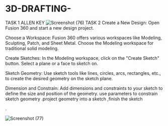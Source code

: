 # 3D-DRAFTING-
TASK 1 ALLEN KEY 
![Screenshot (76)](https://github.com/kunaldesai1512/3D-DRAFTING-/assets/123637561/14ec53b0-d6c4-4006-bdfa-5e33a9dcb809)
 TASK 2 
Create a New Design: Open Fusion 360 and start a new design project.

Choose a Workspace: Fusion 360 offers various workspaces like Modeling, Sculpting, Patch, and Sheet Metal. Choose the Modeling workspace for traditional solid modeling.

Create Sketches: In the Modeling workspace, click on the "Create Sketch" button. Select a plane or a face to sketch on.

Sketch Geometry: Use sketch tools like lines, circles, arcs, rectangles, etc., to create the desired geometry on the sketch plane.

Dimension and Constrain: Add dimensions and constraints to your sketch to define the size and position of the geometry.
 use parameters to constrain sketch geometry .project geometry into a sketch ,finish the sketch

.










 ![Screenshot (77)](https://github.com/kunaldesai1512/3D-DRAFTING-/assets/123637561/3960d553-6364-4023-85c6-1c6cdc2f1fbf)

